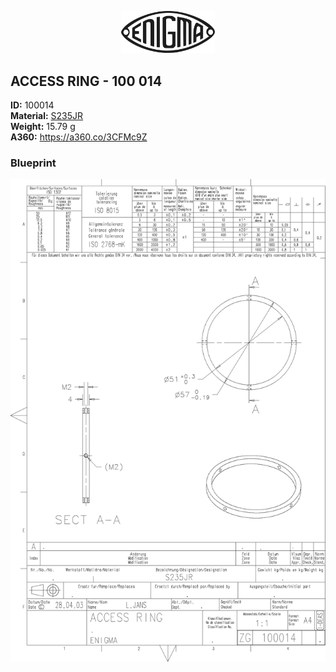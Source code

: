 <!-- PROJECT LOGO -->
<p align="center">
  <a href="https://github.com/AresValley/ENIGMA">
    <img src="../../img/logo.svg" alt="Logo" width="150">
  </a>
</p>

<!-- ABOUT THE PROJECT -->
## ACCESS RING - 100 014

**ID:** 100014 <br/>
**Material:** [S235JR](https://github.com/AresValley/ENIGMA#s235jr-) <br/>
**Weight:** 15.79 g <br/>
**A360:** https://a360.co/3CFMc9Z <br/>

### Blueprint
<img src="BP.png" alt="Blueprint">